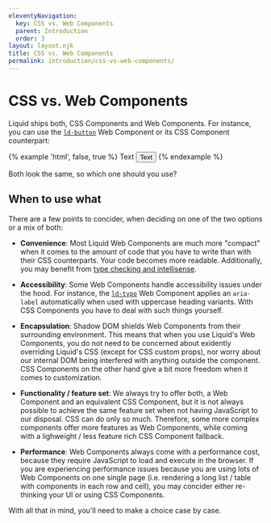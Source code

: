 ```yaml
---
eleventyNavigation:
  key: CSS vs. Web Components
  parent: Introduction
  order: 3
layout: layout.njk
title: CSS vs. Web Components
permalink: introduction/css-vs-web-components/
---
```


# CSS vs. Web Components

Liquid ships both, CSS Components and Web Components. For instance, you can use the [`ld-button`](components/ld-button/) Web Component or its CSS Component counterpart:

<link rel="stylesheet" href="css_components/ld-button.css">

{% example 'html', false, true %}
<ld-button>Text</ld-button>
<button class="ld-button">Text</button>
{% endexample %}

Both look the same, so which one should you use?

## When to use what

There are a few points to concider, when deciding on one of the two options or a mix of both:

- **Convenience**: Most Liquid Web Components are much more "compact" when it comes to the amount of code that you have to write than with their CSS counterparts. Your code becomes more readable. Additionally, you may benefit from [type checking and intellisense](introduction/type-checking-and-intellisense/).

- **Accessibility**: Some Web Components handle accessibility issues under the hood. For instance, the [`ld-typo`](components/ld-typo/) Web Component applies an `aria-label` automatically when used with uppercase heading variants. With CSS Components you have to deal with such things yourself.

- **Encapsulation**: Shadow DOM shields Web Components from their surrounding environment. This means that when you use Liquid's Web Components, you do not need to be concerned about exidently overriding Liquid's CSS (except for CSS custom props), nor worry about our internal DOM being interfered with anything outside the component. CSS Components on the other hand give a bit more freedom when it comes to customization.

- **Functionality / feature set**: We always try to offer both, a Web Component and an equivalent CSS Component, but it is not always possible to achieve the same feature set when not having JavaScript to our disposal. CSS can do only so much. Therefore, some more complex components offer more features as Web Components, while coming with a lighweight / less feature rich CSS Component fallback. 

- **Performance**: Web Components always come with a performance cost, because they require JavaScript to load and execute in the browser. If you are experiencing performance issues because you are using lots of Web Components on one single page (i.e. rendering a long list / table with components in each row and cell), you may concider either re-thinking your UI or using CSS Components.

With all that in mind, you'll need to make a choice case by case.

<docs-page-nav prev-href="introduction/getting-started/" next-title="Component assets" next-href="introduction/component-assets/"></docs-page-nav>